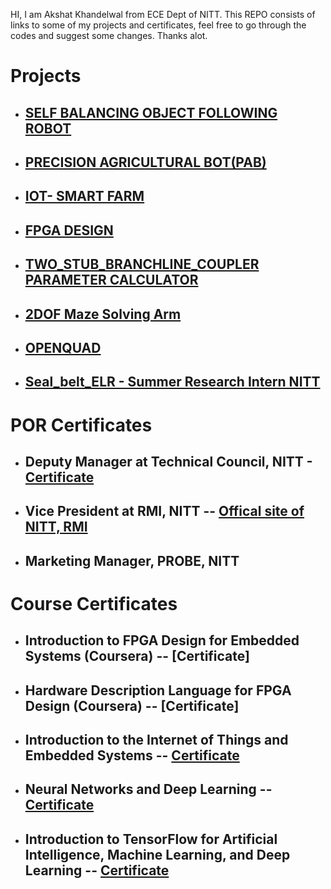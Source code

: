 HI, I am Akshat Khandelwal from ECE Dept of NITT.
This REPO consists of links to some of my projects and certificates, feel free to go through the codes and suggest some changes. Thanks alot.
# Projects

- ## [SELF BALANCING OBJECT FOLLOWING ROBOT](https://github.com/kakshat1205/self-balancing-bot)

- ## [PRECISION AGRICULTURAL BOT(PAB)](https://github.com/kakshat1205/PAB)


- ## [IOT- SMART FARM](https://github.com/kakshat1205/IOT_Smart_Farm)

- ## [FPGA DESIGN](https://github.com/kakshat1205/FPGA_Design)

- ## [TWO_STUB_BRANCHLINE_COUPLER PARAMETER CALCULATOR](https://github.com/kakshat1205/Two_Stub_Branchline-Coupler)

- ## [2DOF Maze Solving Arm](https://github.com/kakshat1205/Genesis-19)

- ## [OPENQUAD](https://github.com/kakshat1205/openquad)

- ## [Seal_belt_ELR - Summer Research Intern NITT](https://github.com/kakshat1205/Seat_Belt_ELR)

# POR Certificates
- ## Deputy Manager at Technical Council, NITT - [Certificate](https://github.com/kakshat1205/Projects-Certificates/blob/main/FOLDER/Akshat%20Khandelwal.pdf)


- ## Vice President at RMI, NITT -- [Offical site of NITT, RMI](http://rmi.nitt.edu/members.html)  

- ## Marketing Manager, PROBE, NITT

# Course Certificates
- ## Introduction to FPGA Design for Embedded Systems (Coursera) -- [Certificate]

- ## Hardware Description Language for FPGA Design (Coursera) -- [Certificate]

- ## Introduction to the Internet of Things and Embedded Systems -- [Certificate](https://github.com/kakshat1205/Projects-Certificates/blob/main/FOLDER/Coursera%20H8X9NJYLJ85J.pdf)

- ## Neural Networks and Deep Learning -- [Certificate](https://github.com/kakshat1205/Projects-Certificates/blob/main/FOLDER/Coursera%20Y7UC8AKRRR4J.pdf)

- ## Introduction to TensorFlow for Artificial Intelligence, Machine Learning, and Deep Learning -- [Certificate](https://github.com/kakshat1205/Projects-Certificates/blob/main/FOLDER/Coursera%20859NHPKPHYEQ.pdf)



